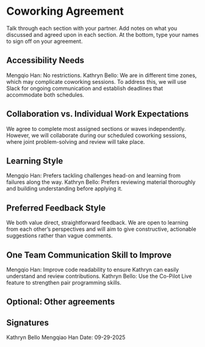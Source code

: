 # Coworking Agreement

Talk through each section with your partner. Add notes on what you discussed and agreed upon in each section. At the bottom, type your names to sign off on your agreement.

## Accessibility Needs

Mengqio Han: No restrictions.
Kathryn Bello: We are in different time zones, which may complicate coworking sessions. To address this, we will use Slack for ongoing communication and establish deadlines that accommodate both schedules.

## Collaboration vs. Individual Work Expectations

We agree to complete most assigned sections or waves independently. However, we will collaborate during our scheduled coworking sessions, where joint problem-solving and review will take place.

## Learning Style

Mengqio Han: Prefers tackling challenges head-on and learning from failures along the way.
Kathryn Bello: Prefers reviewing material thoroughly and building understanding before applying it.

## Preferred Feedback Style

We both value direct, straightforward feedback. We are open to learning from each other’s perspectives and will aim to give constructive, actionable suggestions rather than vague comments.

## One Team Communication Skill to Improve

Mengqio Han: Improve code readability to ensure Kathryn can easily understand and review contributions.
Kathryn Bello: Use the Co-Pilot Live feature to strengthen pair programming skills.

## Optional: Other agreements


## Signatures
Kathryn Bello Mengqiao Han
Date: 09-29-2025